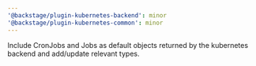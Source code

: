 ```yaml
---
'@backstage/plugin-kubernetes-backend': minor
'@backstage/plugin-kubernetes-common': minor
---
```


Include CronJobs and Jobs as default objects returned by the kubernetes backend and add/update relevant types.
